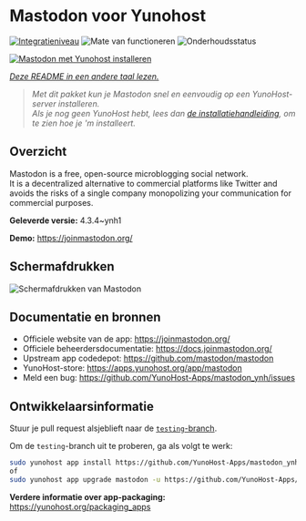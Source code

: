 <!--
NB: Deze README is automatisch gegenereerd door <https://github.com/YunoHost/apps/tree/master/tools/readme_generator>
Hij mag NIET handmatig aangepast worden.
-->

# Mastodon voor Yunohost

[![Integratieniveau](https://apps.yunohost.org/badge/integration/mastodon)](https://ci-apps.yunohost.org/ci/apps/mastodon/)
![Mate van functioneren](https://apps.yunohost.org/badge/state/mastodon)
![Onderhoudsstatus](https://apps.yunohost.org/badge/maintained/mastodon)

[![Mastodon met Yunohost installeren](https://install-app.yunohost.org/install-with-yunohost.svg)](https://install-app.yunohost.org/?app=mastodon)

*[Deze README in een andere taal lezen.](./ALL_README.md)*

> *Met dit pakket kun je Mastodon snel en eenvoudig op een YunoHost-server installeren.*  
> *Als je nog geen YunoHost hebt, lees dan [de installatiehandleiding](https://yunohost.org/install), om te zien hoe je 'm installeert.*

## Overzicht

Mastodon is a free, open-source microblogging social network.  
It is a decentralized alternative to commercial platforms like Twitter and avoids the risks of a single company monopolizing your communication for commercial purposes.


**Geleverde versie:** 4.3.4~ynh1

**Demo:** <https://joinmastodon.org/>

## Schermafdrukken

![Schermafdrukken van Mastodon](./doc/screenshots/mastodon.png)

## Documentatie en bronnen

- Officiele website van de app: <https://joinmastodon.org/>
- Officiele beheerdersdocumentatie: <https://docs.joinmastodon.org/>
- Upstream app codedepot: <https://github.com/mastodon/mastodon>
- YunoHost-store: <https://apps.yunohost.org/app/mastodon>
- Meld een bug: <https://github.com/YunoHost-Apps/mastodon_ynh/issues>

## Ontwikkelaarsinformatie

Stuur je pull request alsjeblieft naar de [`testing`-branch](https://github.com/YunoHost-Apps/mastodon_ynh/tree/testing).

Om de `testing`-branch uit te proberen, ga als volgt te werk:

```bash
sudo yunohost app install https://github.com/YunoHost-Apps/mastodon_ynh/tree/testing --debug
of
sudo yunohost app upgrade mastodon -u https://github.com/YunoHost-Apps/mastodon_ynh/tree/testing --debug
```

**Verdere informatie over app-packaging:** <https://yunohost.org/packaging_apps>
